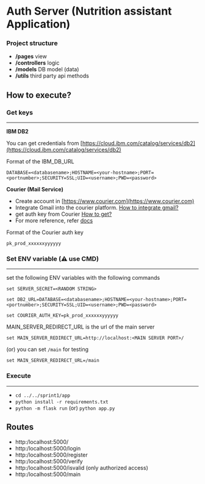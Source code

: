 # Auth Server (Nutrition assistant Application)

### Project structure

- **/pages** view
- **/controllers** logic
- **/models** DB model (data)
- **/utils** third party api methods

## How to execute?

### Get keys
----

**IBM DB2**

You can get credentials from [https://cloud.ibm.com/catalog/services/db2](https://cloud.ibm.com/catalog/services/db2)

Format of the IBM_DB_URL

```
DATABASE=<databasename>;HOSTNAME=<your-hostname>;PORT=<portnumber>;SECURITY=SSL;UID=<username>;PWD=<password>
```

**Courier (Mail Service)**

- Create account in [https://www.courier.com](https://www.courier.com)
- Integrate Gmail into the courier platform. [How to integrate gmail?](https://www.courier.com/docs/guides/providers/email/gmail/)
- get auth key from Courier [How to get?](https://www.courier.com/docs/reference/authorization/)
- For more reference, refer [docs](https://www.courier.com/docs/)

Format of the Courier auth key

```
pk_prod_xxxxxxyyyyyy
```

### Set ENV variable (⚠ use CMD)
----
set the following ENV variables with the following commands

```
set SERVER_SECRET=<RANDOM STRING>
```

```
set DB2_URL=DATABASE=<databasename>;HOSTNAME=<your-hostname>;PORT=<portnumber>;SECURITY=SSL;UID=<username>;PWD=<password>
```

```
set COURIER_AUTH_KEY=pk_prod_xxxxxxyyyyyy
```

MAIN_SERVER_REDIRECT_URL is the url of the main server

```
set MAIN_SERVER_REDIRECT_URL=http://localhost:<MAIN SERVER PORT>/
```

(or) you can set `/main` for testing

```
set MAIN_SERVER_REDIRECT_URL=/main
```

### Execute
----

- `cd ../../sprint1/app`
- `python install -r requirements.txt`
- `python -m flask run`  (or)  `python app.py`

## Routes

- http:/localhost:5000/
- http:/localhost:5000/login
- http:/localhost:5000/register
- http:/localhost:5000/verify
- http:/localhost:5000/isvalid (only authorized access)
- http:/localhost:5000/main